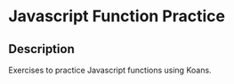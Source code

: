 # Javascript Function Practice

## Description

Exercises to practice Javascript functions using Koans.
